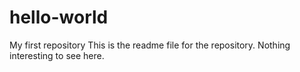 # hello-world
My first repository
This is the readme file for the repository. Nothing interesting to see here. 
